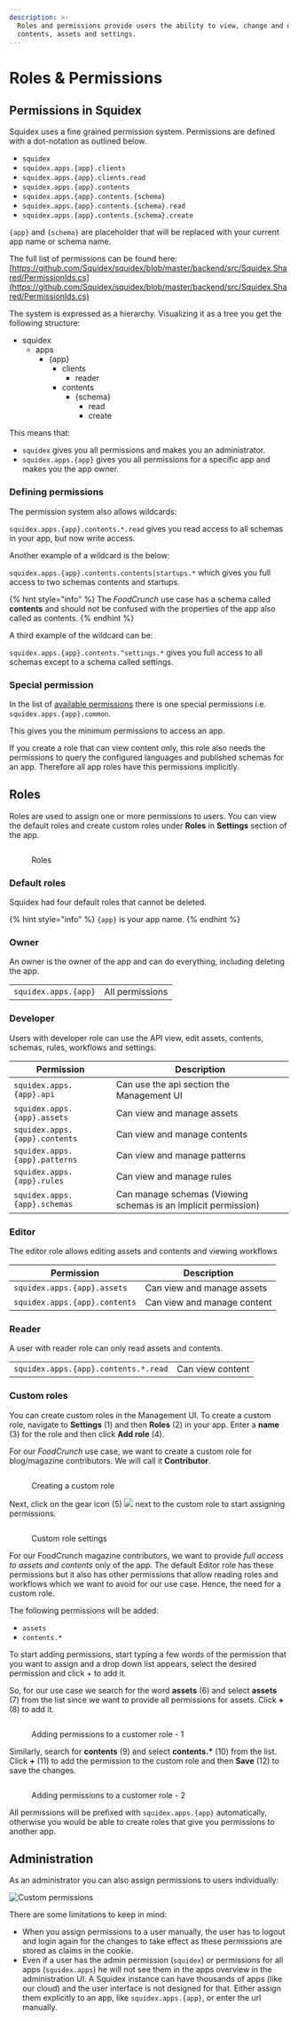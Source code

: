 ```yaml
---
description: >-
  Roles and permissions provide users the ability to view, change and delete
  contents, assets and settings.
---
```


# Roles & Permissions

## Permissions in Squidex

Squidex uses a fine grained permission system. Permissions are defined with a dot-notation as outlined below.

* `squidex`
* `squidex.apps.{app}.clients`
* `squidex.apps.{app}.clients.read`
* `squidex.apps.{app}.contents`
* `squidex.apps.{app}.contents.{schema}`
* `squidex.apps.{app}.contents.{schema}.read`
* `squidex.apps.{app}.contents.{schema}.create`

`{app}` and `{schema}` are placeholder that will be replaced with your current app name or schema name.

The full list of permissions can be found here: [https://github.com/Squidex/squidex/blob/master/backend/src/Squidex.Shared/PermissionIds.cs](https://github.com/Squidex/squidex/blob/master/backend/src/Squidex.Shared/PermissionIds.cs)

The system is expressed as a hierarchy. Visualizing it as a tree you get the following structure:

* squidex
  * apps
    * {app}
      * clients
        * reader
      * contents
        * {schema}
          * read
          * create

This means that:

* `squidex` gives you all permissions and makes you an administrator.
* `squidex.apps.{app}` gives you all permissions for a specific app and makes you the app owner.

### Defining permissions

The permission system also allows wildcards:

`squidex.apps.{app}.contents.*.read` gives you read access to all schemas in your app, but now write access.

Another example of a wildcard is the below:

`squidex.apps.{app}.contents.contents|startups.*` which gives you full access to two schemas contents and startups.

{% hint style="info" %}
The _FoodCrunch_ use case has a schema called **contents** and should not be confused with the properties of the app also called as contents.
{% endhint %}

A third example of the wildcard can be:

`squidex.apps.{app}.contents.^settings.*` gives you full access to all schemas except to a schema called settings.

### Special permission

In the list of [available permissions](https://github.com/Squidex/squidex/blob/master/backend/src/Squidex.Shared/PermissionIds.cs) there is one special permissions i.e. `squidex.apps.{app}.common`.&#x20;

This gives you the minimum permissions to access an app.&#x20;

If you create a role that can view content only, this role also needs the permissions to query the configured languages and published schemas for an app. Therefore all app roles have this permissions implicitly.

## Roles

Roles are used to assign one or more permissions to users. You can view the default roles and create custom roles under **Roles** in **Settings** section of the app.&#x20;

<figure><img src="../../.gitbook/assets/2022-11-22_11-13.png" alt=""><figcaption><p>Roles</p></figcaption></figure>

### Default roles

Squidex had four default roles that cannot be deleted.&#x20;

{% hint style="info" %}
`{app}` is your app name.
{% endhint %}

### Owner

An owner is the owner of the app and can do everything, including deleting the app.

|                      |                 |
| -------------------- | --------------- |
| `squidex.apps.{app}` | All permissions |

### Developer

Users with developer role can use the API view, edit assets, contents, schemas, rules, workflows and settings.

| Permission                    | Description                                                    |
| ----------------------------- | -------------------------------------------------------------- |
| `squidex.apps.{app}.api`      | Can use the api section the Management UI                      |
| `squidex.apps.{app}.assets`   | Can view and manage assets                                     |
| `squidex.apps.{app}.contents` | Can view and manage contents                                   |
| `squidex.apps.{app}.patterns` | Can view and manage patterns                                   |
| `squidex.apps.{app}.rules`    | Can view and manage rules                                      |
| `squidex.apps.{app}.schemas`  | Can manage schemas (Viewing schemas is an implicit permission) |

### Editor

The editor role allows editing assets and contents and viewing workflows

| Permission                    | Description                 |
| ----------------------------- | --------------------------- |
| `squidex.apps.{app}.assets`   | Can view and manage assets  |
| `squidex.apps.{app}.contents` | Can view and manage content |

### Reader

A user with reader role can only read assets and contents.

|                                      |                  |
| ------------------------------------ | ---------------- |
| `squidex.apps.{app}.contents.*.read` | Can view content |

### Custom roles

You can create custom roles in the Management UI. To create a custom role, navigate to **Settings** (1) and then **Roles** (2) in your app. Enter a **name** (3) for the role and then click **Add role** (4).

For our _FoodCrunch_ use case, we want to create a custom role for blog/magazine contributors. We will call it **Contributor**.

<figure><img src="../../.gitbook/assets/2022-11-22_19-16.png" alt=""><figcaption><p>Creating a custom role</p></figcaption></figure>

Next, click on the gear icon (5) ![](../../.gitbook/assets/2022-11-22\_19-23.png) next to the custom role to start assigning permissions.

<figure><img src="../../.gitbook/assets/2022-11-22_19-25.png" alt=""><figcaption><p>Custom role settings</p></figcaption></figure>

For our FoodCrunch magazine contributors, we want to provide _full access to assets and contents_ only of the app. The default Editor role has these permissions but it also has other permissions that allow reading roles and workflows which we want to avoid for our use case. Hence, the need for a custom role.&#x20;

The following permissions will be added:

* `assets`
* `contents.*`

To start adding permissions, start typing a few words of the permission that you want to assign and a drop down list appears, select the desired permission and click + to add it.

So, for our use case we search for the word **assets** (6) and select **assets** (7) from the list since we want to provide all permissions for assets. Click **+** (8) to add it.

<figure><img src="../../.gitbook/assets/2022-11-22_19-34.png" alt=""><figcaption><p>Adding permissions to a customer role - 1</p></figcaption></figure>

Similarly, search for **contents** (9) and select **contents.\*** (10) from the list. Click **+** (11) to add the permission to the custom role and then **Save** (12) to save the changes.

<figure><img src="../../.gitbook/assets/2022-11-22_19-37.png" alt=""><figcaption><p>Adding permissions to a customer role - 2</p></figcaption></figure>

All permissions will be prefixed with `squidex.apps.{app}` automatically, otherwise you would be able to create roles that give you permissions to another app.

## Administration

As an administrator you can also assign permissions to users individually:

![Custom permissions](../../images/articles/permissions/administration.png)

There are some limitations to keep in mind:

* When you assign permissions to a user manually, the user has to logout and login again for the changes to take effect as these permissions are stored as claims in the cookie.
* Even if a user has the admin permission (`squidex`) or permissions for all apps (`squidex.apps`) he will not see them in the apps overview in the administration UI. A Squidex instance can have thousands of apps (like our cloud) and the user interface is not designed for that. Either assign them explicitly to an app, like `squidex.apps.{app}`, or enter the url manually.
